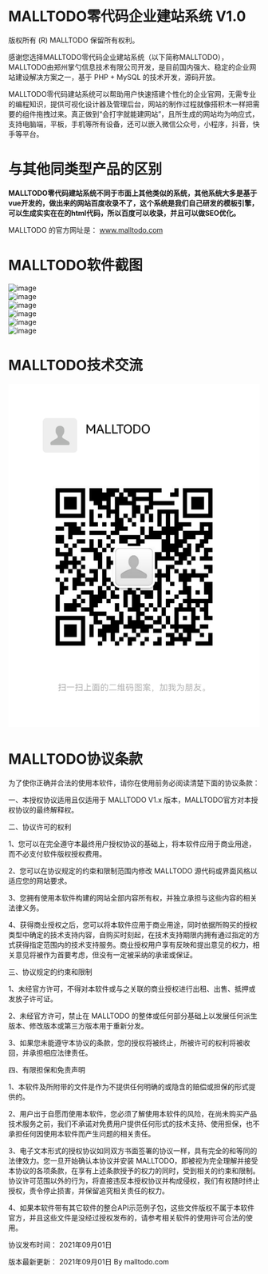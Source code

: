 # MALLTODO零代码企业建站系统 V1.0
版权所有 (R) MALLTODO 保留所有权利。

感谢您选择MALLTODO零代码企业建站系统（以下简称MALLTODO），MALLTODO由郑州掌勺信息技术有限公司开发，是目前国内强大、稳定的企业网站建设解决方案之一，基于 PHP + MySQL 的技术开发，源码开放。  

MALLTODO零代码建站系统可以帮助用户快速搭建个性化的企业官网，无需专业的编程知识，提供可视化设计器及管理后台，网站的制作过程就像搭积木一样把需要的组件拖拽过来。真正做到“会打字就能建网站”，且所生成的网站均为响应式，支持电脑端，平板，手机等所有设备，还可以嵌入微信公众号，小程序，抖音，快手等平台。  

# 与其他同类型产品的区别

**MALLTODO零代码建站系统不同于市面上其他类似的系统，其他系统大多是基于vue开发的，做出来的网站百度收录不了，这个系统是我们自己研发的模板引擎，可以生成实实在在的html代码，所以百度可以收录，并且可以做SEO优化。**  
  
MALLTODO 的官方网址是： www.malltodo.com

# MALLTODO软件截图

![image](http://www.malltodo.com/Public/images/001.gif)  
![image](http://www.malltodo.com/Public/images/002.gif)  
![image](http://www.malltodo.com/Public/images/003.gif)  
![image](http://www.malltodo.com/Public/images/004.gif)  
![image](http://www.malltodo.com/Public/images/005.gif)  
![image](http://www.malltodo.com/Public/images/006.gif)  
 

# MALLTODO技术交流

![image](./readme_images/weixin.png)  


# MALLTODO协议条款
为了使你正确并合法的使用本软件，请你在使用前务必阅读清楚下面的协议条款：

一、本授权协议适用且仅适用于 MALLTODO V1.x 版本，MALLTODO官方对本授权协议的最终解释权。  

二、协议许可的权利  

1、您可以在完全遵守本最终用户授权协议的基础上，将本软件应用于商业用途，而不必支付软件版权授权费用。

2、您可以在协议规定的约束和限制范围内修改 MALLTODO 源代码或界面风格以适应您的网站要求。

3、您拥有使用本软件构建的网站全部内容所有权，并独立承担与这些内容的相关法律义务。

4、获得商业授权之后，您可以将本软件应用于商业用途，同时依据所购买的授权类型中确定的技术支持内容，自购买时刻起，在技术支持期限内拥有通过指定的方式获得指定范围内的技术支持服务。商业授权用户享有反映和提出意见的权力，相关意见将被作为首要考虑，但没有一定被采纳的承诺或保证。

三、协议规定的约束和限制  

1、未经官方许可，不得对本软件或与之关联的商业授权进行出租、出售、抵押或发放子许可证。

2、未经官方许可，禁止在 MALLTODO 的整体或任何部分基础上以发展任何派生版本、修改版本或第三方版本用于重新分发。

3、如果您未能遵守本协议的条款，您的授权将被终止，所被许可的权利将被收回，并承担相应法律责任。

四、有限担保和免责声明  

1、本软件及所附带的文件是作为不提供任何明确的或隐含的赔偿或担保的形式提供的。

2、用户出于自愿而使用本软件，您必须了解使用本软件的风险，在尚未购买产品技术服务之前，我们不承诺对免费用户提供任何形式的技术支持、使用担保，也不承担任何因使用本软件而产生问题的相关责任。

3、电子文本形式的授权协议如同双方书面签署的协议一样，具有完全的和等同的法律效力。您一旦开始确认本协议并安装 MALLTODO，即被视为完全理解并接受本协议的各项条款，在享有上述条款授予的权力的同时，受到相关的约束和限制。协议许可范围以外的行为，将直接违反本授权协议并构成侵权，我们有权随时终止授权，责令停止损害，并保留追究相关责任的权力。

4、如果本软件带有其它软件的整合API示范例子包，这些文件版权不属于本软件官方，并且这些文件是没经过授权发布的，请参考相关软件的使用许可合法的使用。

协议发布时间： 2021年09月01日

版本最新更新： 2021年09月01日 By malltodo.com
